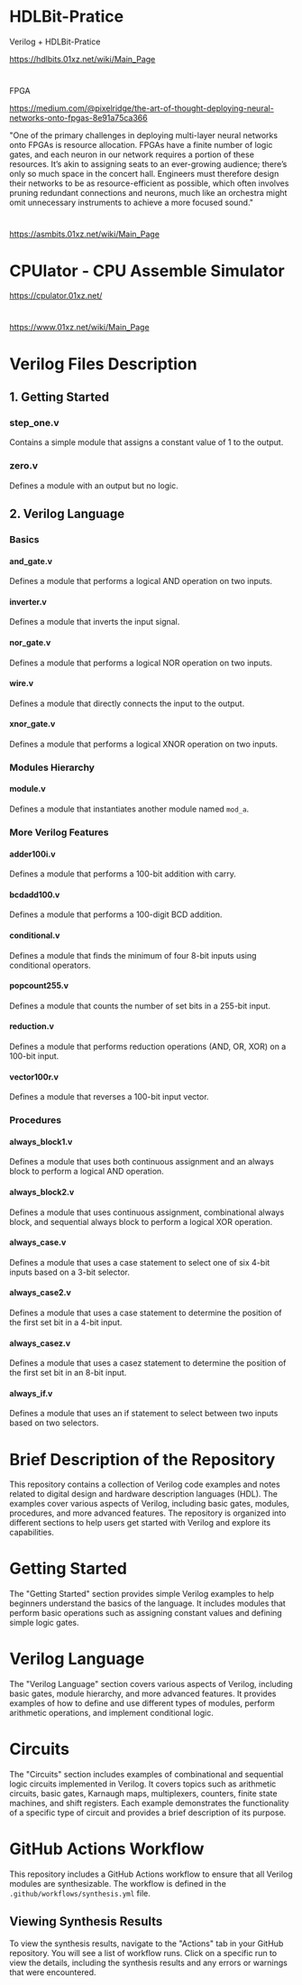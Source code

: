 # HDLBit-Pratice

Verilog + HDLBit-Pratice

https://hdlbits.01xz.net/wiki/Main_Page

# 

FPGA

https://medium.com/@pixelridge/the-art-of-thought-deploying-neural-networks-onto-fpgas-8e91a75ca366

"One of the primary challenges in deploying multi-layer neural networks onto FPGAs is resource allocation. FPGAs have a finite number of logic gates, and each neuron in our network requires a portion of these resources. It’s akin to assigning seats to an ever-growing audience; there’s only so much space in the concert hall. Engineers must therefore design their networks to be as resource-efficient as possible, which often involves pruning redundant connections and neurons, much like an orchestra might omit unnecessary instruments to achieve a more focused sound."

# 

https://asmbits.01xz.net/wiki/Main_Page


# CPUlator - CPU Assemble Simulator

https://cpulator.01xz.net/

#

https://www.01xz.net/wiki/Main_Page

# Verilog Files Description

## 1. Getting Started

### step_one.v
Contains a simple module that assigns a constant value of 1 to the output.

### zero.v
Defines a module with an output but no logic.

## 2. Verilog Language

### Basics

#### and_gate.v
Defines a module that performs a logical AND operation on two inputs.

#### inverter.v
Defines a module that inverts the input signal.

#### nor_gate.v
Defines a module that performs a logical NOR operation on two inputs.

#### wire.v
Defines a module that directly connects the input to the output.

#### xnor_gate.v
Defines a module that performs a logical XNOR operation on two inputs.

### Modules Hierarchy

#### module.v
Defines a module that instantiates another module named `mod_a`.

### More Verilog Features

#### adder100i.v
Defines a module that performs a 100-bit addition with carry.

#### bcdadd100.v
Defines a module that performs a 100-digit BCD addition.

#### conditional.v
Defines a module that finds the minimum of four 8-bit inputs using conditional operators.

#### popcount255.v
Defines a module that counts the number of set bits in a 255-bit input.

#### reduction.v
Defines a module that performs reduction operations (AND, OR, XOR) on a 100-bit input.

#### vector100r.v
Defines a module that reverses a 100-bit input vector.

### Procedures

#### always_block1.v
Defines a module that uses both continuous assignment and an always block to perform a logical AND operation.

#### always_block2.v
Defines a module that uses continuous assignment, combinational always block, and sequential always block to perform a logical XOR operation.

#### always_case.v
Defines a module that uses a case statement to select one of six 4-bit inputs based on a 3-bit selector.

#### always_case2.v
Defines a module that uses a case statement to determine the position of the first set bit in a 4-bit input.

#### always_casez.v
Defines a module that uses a casez statement to determine the position of the first set bit in an 8-bit input.

#### always_if.v
Defines a module that uses an if statement to select between two inputs based on two selectors.

# Brief Description of the Repository

This repository contains a collection of Verilog code examples and notes related to digital design and hardware description languages (HDL). The examples cover various aspects of Verilog, including basic gates, modules, procedures, and more advanced features. The repository is organized into different sections to help users get started with Verilog and explore its capabilities.

# Getting Started

The "Getting Started" section provides simple Verilog examples to help beginners understand the basics of the language. It includes modules that perform basic operations such as assigning constant values and defining simple logic gates.

# Verilog Language

The "Verilog Language" section covers various aspects of Verilog, including basic gates, module hierarchy, and more advanced features. It provides examples of how to define and use different types of modules, perform arithmetic operations, and implement conditional logic.

# Circuits

The "Circuits" section includes examples of combinational and sequential logic circuits implemented in Verilog. It covers topics such as arithmetic circuits, basic gates, Karnaugh maps, multiplexers, counters, finite state machines, and shift registers. Each example demonstrates the functionality of a specific type of circuit and provides a brief description of its purpose.

# GitHub Actions Workflow

This repository includes a GitHub Actions workflow to ensure that all Verilog modules are synthesizable. The workflow is defined in the `.github/workflows/synthesis.yml` file.

## Viewing Synthesis Results

To view the synthesis results, navigate to the "Actions" tab in your GitHub repository. You will see a list of workflow runs. Click on a specific run to view the details, including the synthesis results and any errors or warnings that were encountered.
